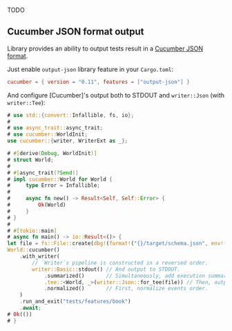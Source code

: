 TODO



## Cucumber JSON format output

Library provides an ability to output tests result in a [Cucumber JSON format].

Just enable `output-json` library feature in your `Cargo.toml`:
```toml
cucumber = { version = "0.11", features = ["output-json"] }
```

And configure [Cucumber]'s output both to STDOUT and `writer::Json` (with `writer::Tee`):
```rust
# use std::{convert::Infallible, fs, io};
# 
# use async_trait::async_trait;
# use cucumber::WorldInit;
use cucumber::{writer, WriterExt as _};

# #[derive(Debug, WorldInit)]
# struct World;
# 
# #[async_trait(?Send)]
# impl cucumber::World for World {
#     type Error = Infallible;
# 
#     async fn new() -> Result<Self, Self::Error> {
#         Ok(World)
#     }
# }
#
# #[tokio::main]
# async fn main() -> io::Result<()> {
let file = fs::File::create(dbg!(format!("{}/target/schema.json", env!("CARGO_MANIFEST_DIR"))))?;
World::cucumber()
    .with_writer(
        // `Writer`s pipeline is constructed in a reversed order.
        writer::Basic::stdout() // And output to STDOUT.
            .summarized()       // Simultaneously, add execution summary.
            .tee::<World, _>(writer::Json::for_tee(file)) // Then, output to JSON file.
            .normalized()       // First, normalize events order.
    )
    .run_and_exit("tests/features/book")
    .await;
# Ok(())
# }
```




[Cucumber JSON format]: https://github.com/cucumber/cucumber-json-schema
